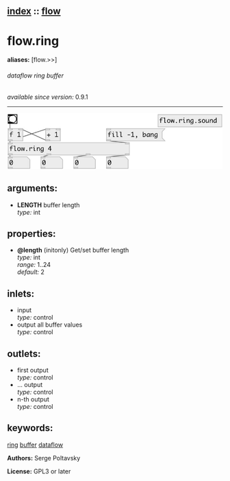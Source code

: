 [index](index.html) :: [flow](category_flow.html)
---

# flow.ring
**aliases:** [flow.&gt;&gt;]


###### dataflow ring buffer

*available since version:* 0.9.1

---




[![example](../examples/img/flow.ring.jpg)](../examples/pd/flow.ring.pd)



## arguments:

* **LENGTH**
buffer length<br>
_type:_ int<br>





## properties:

* **@length** (initonly)
Get/set buffer length<br>
_type:_ int<br>
_range:_ 1..24<br>
_default:_ 2<br>



## inlets:

* input<br>
_type:_ control
* output all buffer values<br>
_type:_ control



## outlets:

* first output<br>
_type:_ control
* ... output<br>
_type:_ control
* n-th output<br>
_type:_ control



## keywords:

[ring](keywords/ring.html)
[buffer](keywords/buffer.html)
[dataflow](keywords/dataflow.html)






**Authors:** Serge Poltavsky




**License:** GPL3 or later






